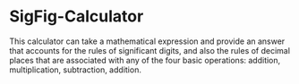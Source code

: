 # SigFig-Calculator
This calculator can take a mathematical expression and provide an answer that accounts for the rules of significant digits, and also the rules of decimal places that are associated with any of the four basic operations: addition, multiplication, subtraction, addition.
